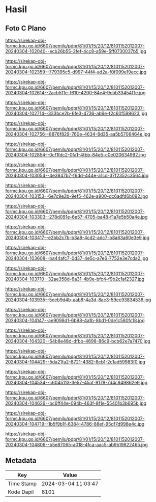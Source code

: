 # Hasil

## Foto C Plano

https://sirekap-obj-formc.kpu.go.id/6607/pemilu/pdpr/81/01/15/20/12/8101152012007-20240304-102040--ecb26b55-3fef-4cc8-a59e-5ff0730037b5.jpg

https://sirekap-obj-formc.kpu.go.id/6607/pemilu/pdpr/81/01/15/20/12/8101152012007-20240304-102359--779395c5-d997-44f4-ad2a-f0f099e19ecc.jpg

https://sirekap-obj-formc.kpu.go.id/6607/pemilu/pdpr/81/01/15/20/12/8101152012007-20240304-102614--2acb511e-f610-4200-84e4-9cbb33454f1e.jpg

https://sirekap-obj-formc.kpu.go.id/6607/pemilu/pdpr/81/01/15/20/12/8101152012007-20240304-102714--333bce2b-6fe3-4736-ab6e-f2c60f599623.jpg

https://sirekap-obj-formc.kpu.go.id/6607/pemilu/pdpr/81/01/15/20/12/8101152012007-20240304-102756--8876f829-760e-4634-8d35-aa5b5706464e.jpg

https://sirekap-obj-formc.kpu.go.id/6607/pemilu/pdpr/81/01/15/20/12/8101152012007-20240304-102854--0cf1fdc2-0fa1-4fbb-84e5-c0e020634992.jpg

https://sirekap-obj-formc.kpu.go.id/6607/pemilu/pdpr/81/01/15/20/12/8101152012007-20240304-103054--4e3847b7-f6dd-444e-a1cd-37f2352c3564.jpg

https://sirekap-obj-formc.kpu.go.id/6607/pemilu/pdpr/81/01/15/20/12/8101152012007-20240304-103153--6e7c9e2b-9ef5-462e-a900-dc6adfd6b092.jpg

https://sirekap-obj-formc.kpu.go.id/6607/pemilu/pdpr/81/01/15/20/12/8101152012007-20240304-103303--278d091e-6e57-4705-ba48-f1a7e5b50a4e.jpg

https://sirekap-obj-formc.kpu.go.id/6607/pemilu/pdpr/81/01/15/20/12/8101152012007-20240304-103417--e2bb2c7b-b3a8-4cd2-adc7-b8a63a60e3e9.jpg

https://sirekap-obj-formc.kpu.go.id/6607/pemilu/pdpr/81/01/15/20/12/8101152012007-20240304-103608--ba44afc7-0d37-4e5c-a7e6-7752e3e7cda2.jpg

https://sirekap-obj-formc.kpu.go.id/6607/pemilu/pdpr/81/01/15/20/12/8101152012007-20240304-103710--32ae358d-6a31-4b9e-bfc4-f9b2c1af2327.jpg

https://sirekap-obj-formc.kpu.go.id/6607/pemilu/pdpr/81/01/15/20/12/8101152012007-20240304-103935--5eeb9d4b-aab8-4a3d-8ac3-59ec93834536.jpg

https://sirekap-obj-formc.kpu.go.id/6607/pemilu/pdpr/81/01/15/20/12/8101152012007-20240304-104147--ae9098d1-6b98-4a1b-8bd1-0de1c580fc18.jpg

https://sirekap-obj-formc.kpu.go.id/6607/pemilu/pdpr/81/01/15/20/12/8101152012007-20240304-104320--54b8e48d-dfbb-4698-86c9-bcb62e7a7470.jpg

https://sirekap-obj-formc.kpu.go.id/6607/pemilu/pdpr/81/01/15/20/12/8101152012007-20240304-104429--5da21fa2-8721-4382-8cb1-2c1ad59983f0.jpg

https://sirekap-obj-formc.kpu.go.id/6607/pemilu/pdpr/81/01/15/20/12/8101152012007-20240304-104534--c6045113-3e57-45af-9179-7d4c949862e9.jpg

https://sirekap-obj-formc.kpu.go.id/6607/pemilu/pdpr/81/01/15/20/12/8101152012007-20240304-104626--bc6ff44e-094b-463f-8f1e-55401b3b695b.jpg

https://sirekap-obj-formc.kpu.go.id/6607/pemilu/pdpr/81/01/15/20/12/8101152012007-20240304-104719--1b5f9b1f-6384-4786-88ef-95df7d998e4c.jpg

https://sirekap-obj-formc.kpu.go.id/6607/pemilu/pdpr/81/01/15/20/12/8101152012007-20240304-104806--b5e87065-a018-4fca-aac5-ab9b19822465.jpg


## Metadata

| Key        | Value               |
| ---------- | ------------------- |
| Time Stamp | 2024-03-04 11:03:47 |
| Kode Dapil | 8101                |



